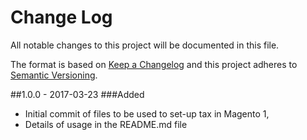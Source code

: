 # Change Log
All notable changes to this project will be documented in this file.

The format is based on [Keep a Changelog](http://keepachangelog.com/)
and this project adheres to [Semantic Versioning](http://semver.org/).

##1.0.0 - 2017-03-23
###Added
- Initial commit of files to be used to set-up tax in Magento 1,
- Details of usage in the README.md file